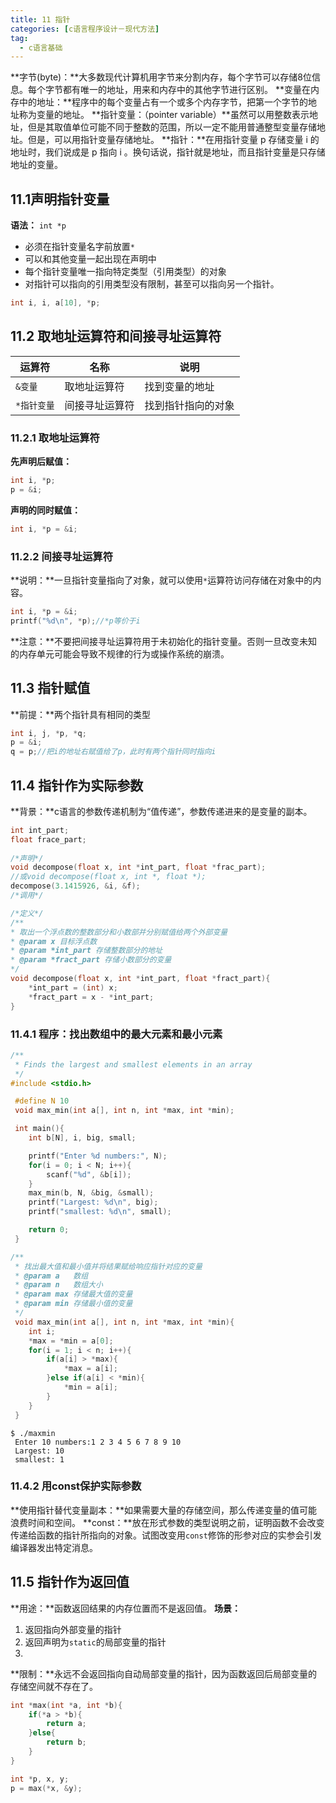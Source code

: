 ```yaml
---
title: 11 指针
categories: [c语言程序设计－现代方法]
tag:
  - c语言基础
---
```


**字节(byte)：**大多数现代计算机用字节来分割内存，每个字节可以存储8位信息。每个字节都有唯一的地址，用来和内存中的其他字节进行区别。
**变量在内存中的地址：**程序中的每个变量占有一个或多个内存字节，把第一个字节的地址称为变量的地址。
**指针变量：（pointer variable）**虽然可以用整数表示地址，但是其取值单位可能不同于整数的范围，所以一定不能用普通整型变量存储地址。但是，可以用指针变量存储地址。
**指针：**在用指针变量 p 存储变量 i 的地址时，我们说成是 p 指向 i 。换句话说，指针就是地址，而且指针变量是只存储地址的变量。

## 11.1声明指针变量
**语法：** `int *p`

+ 必须在指针变量名字前放置`*`
+ 可以和其他变量一起出现在声明中
+ 每个指针变量唯一指向特定类型（引用类型）的对象
+ 对指针可以指向的引用类型没有限制，甚至可以指向另一个指针。

```c
int i, i, a[10], *p;
```

## 11.2	取地址运算符和间接寻址运算符

|运算符|名称|说明|
|---|---|---|
|`&变量`|取地址运算符|找到变量的地址|
|`*指针变量`|间接寻址运算符|找到指针指向的对象|

### 11.2.1	取地址运算符
**先声明后赋值：**

```c
int i, *p;
p = &i;
```

**声明的同时赋值：**

```c
int i, *p = &i;
```

### 11.2.2	间接寻址运算符
**说明：**一旦指针变量指向了对象，就可以使用`*`运算符访问存储在对象中的内容。

```c
int i, *p = &i;
printf("%d\n", *p);//*p等价于i
```

**注意：**不要把间接寻址运算符用于未初始化的指针变量。否则一旦改变未知的内存单元可能会导致不规律的行为或操作系统的崩溃。

## 11.3	指针赋值
**前提：**两个指针具有相同的类型

```c
int i, j, *p, *q;
p = &i;
q = p;//把i的地址右赋值给了p，此时有两个指针同时指向i
```

## 11.4	指针作为实际参数
**背景：**c语言的参数传递机制为“值传递”，参数传递进来的是变量的副本。

```c
int int_part;
float frace_part;
 
/*声明*/
void decompose(float x, int *int_part, float *frac_part);
//或void decompose(float x, int *, float *);
decompose(3.1415926, &i, &f);
/*调用*/

/*定义*/
/**
* 取出一个浮点数的整数部分和小数部并分别赋值给两个外部变量
* @param x 目标浮点数
* @param *int_part 存储整数部分的地址
* @param *fract_part 存储小数部分的变量
*/
void decompose(float x, int *int_part, float *fract_part){
	*int_part = (int) x;
	*fract_part = x - *int_part;
}
```

### 11.4.1	程序：找出数组中的最大元素和最小元素

```c
/**
 * Finds the largest and smallest elements in an array
 */
#include <stdio.h>

 #define N 10
 void max_min(int a[], int n, int *max, int *min);

 int main(){
 	int b[N], i, big, small;

 	printf("Enter %d numbers:", N);
 	for(i = 0; i < N; i++){
 		scanf("%d", &b[i]);
 	}
 	max_min(b, N, &big, &small);
 	printf("Largest: %d\n", big);
 	printf("smallest: %d\n", small);

 	return 0;
 }

/**
 * 找出最大值和最小值并将结果赋给响应指针对应的变量
 * @param a   数组
 * @param n   数组大小
 * @param max 存储最大值的变量
 * @param min 存储最小值的变量
 */
 void max_min(int a[], int n, int *max, int *min){
 	int i;
 	*max = *min = a[0];
 	for(i = 1; i < n; i++){
 		if(a[i] > *max){
 			*max = a[i];
 		}else if(a[i] < *min){
 			*min = a[i];
 		}
 	}
 }

```

```shell
$ ./maxmin 
 Enter 10 numbers:1 2 3 4 5 6 7 8 9 10
 Largest: 10
 smallest: 1
```

### 11.4.2	用const保护实际参数
**使用指针替代变量副本：**如果需要大量的存储空间，那么传递变量的值可能浪费时间和空间。
**const：**放在形式参数的类型说明之前，证明函数不会改变传递给函数的指针所指向的对象。试图改变用`const`修饰的形参对应的实参会引发编译器发出特定消息。
## 11.5	指针作为返回值
**用途：**函数返回结果的内存位置而不是返回值。
**场景：**
1. 返回指向外部变量的指针
2. 返回声明为`static`的局部变量的指针
3. 
**限制：**永远不会返回指向自动局部变量的指针，因为函数返回后局部变量的存储空间就不存在了。

```c
int *max(int *a, int *b){
	if(*a > *b){
		return a;
	}else{
		return b;
	}
}

int *p, x, y;
p = max(*x, &y);
```

